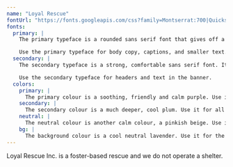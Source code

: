 ```yaml
---
name: "Loyal Rescue"
fontUrl: "https://fonts.googleapis.com/css?family=Montserrat:700|Quicksand"
fonts:
  primary: |
    The primary typeface is a rounded sans serif font that gives off a relaxed vibe. It is meant to ease the user into the process rather than be harsh and urgent.

    Use the primary typeface for body copy, captions, and smaller text.
  secondary: |
    The secondary typeface is a strong, comfortable sans serif font. It is bold, friendly and gives off happy vibes.

    Use the secondary typeface for headers and text in the banner.
  colors:
    primary: |
      The primary colour is a soothing, friendly and calm purple. Use it for headers, nav and footer.
    secondary: |
      The secondary colour is a much deeper, cool plum. Use it for all body copy, banner text, and button text.
    neutral: |
      The neutral colour is another calm colour, a pinkish beige. Use it for the dividers.
    bg: |
      The background colour is a cool neutral lavender. Use it for the background.
---
```


Loyal Rescue Inc. is a foster-based rescue and we do not operate a shelter.
